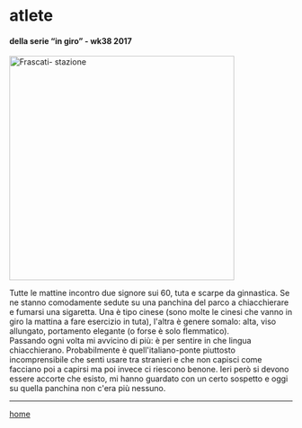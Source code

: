 # atlete  

#### della serie “in giro” - wk38 2017  
<img src="https://drive.google.com/uc?id=1dK0ehfIPEY76FWoPvCtACazLK3i5chlK" alt="Frascati- stazione" width="400">   
<!--- /interarete085.png  --->  

Tutte le mattine incontro due signore sui 60, tuta e scarpe da ginnastica. Se ne stanno comodamente sedute su una panchina del parco a chiacchierare e fumarsi una sigaretta. Una è tipo cinese (sono molte le cinesi che vanno in giro la mattina a fare esercizio in tuta), l'altra è genere somalo: alta, viso allungato, portamento elegante (o forse è solo flemmatico).  
Passando ogni volta mi avvicino di più: è per sentire in che lingua chiacchierano. Probabilmente è quell'italiano-ponte piuttosto incomprensibile che senti usare tra stranieri e che non capisci come facciano poi a capirsi ma poi invece ci riescono benone. Ieri però si devono essere accorte che esisto, mi hanno guardato con un certo sospetto e oggi su quella panchina non c'era più nessuno.  

---  
[home](/interarete.md) 
